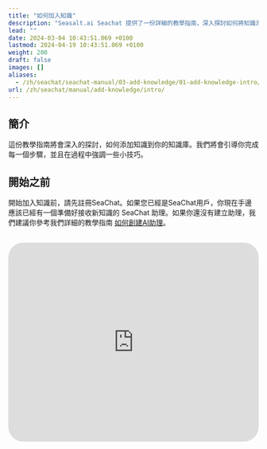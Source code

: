 ```yaml
---
title: "如何加入知識"
description: "Seasalt.ai Seachat 提供了一份詳細的教學指南，深入探討如何將知識添加到您的知識庫中。這份指南將引導您完成每個步驟，並提供實用小技巧。"
lead: ""
date: 2024-03-04 10:43:51.069 +0100
lastmod: 2024-04-19 10:43:51.069 +0100
weight: 200
draft: false
images: []
aliases:
  - /zh/seachat/seachat-manual/03-add-knowledge/01-add-knowledge-intro/
url: /zh/seachat/manual/add-knowledge/intro/
---
```


## 簡介
這份教學指南將會深入的探討，如何添加知識到你的知識庫。我們將會引導你完成每一個步驟，並且在過程中強調一些小技巧。

## 開始之前
開始加入知識前，請先註冊SeaChat。如果您已經是SeaChat用戶，你現在手邊應該已經有一個準備好接收新知識的 SeaChat 助理。如果你還沒有建立助理，我們建議你參考我們詳細的教學指南 [如何創建AI助理](https://wiki.seasalt.ai/zh/seachat/manual/create-new-agent/)。

<br/>


<iframe width="100%" height="400" src="https://www.youtube.com/embed/uaUlFVjDe98?list=PL8K7_LTqly449uOg_uBWOPfFyL1fJRjkE" title="YouTube video player" frameborder="0" allow="accelerometer; autoplay; clipboard-write; encrypted-media; gyroscope; picture-in-picture; web-share" allowfullscreen style="border-radius: 30px;"></iframe>